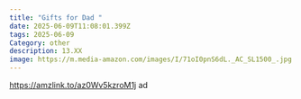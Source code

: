 ```yaml
---
title: "Gifts for Dad "
date: 2025-06-09T11:08:01.399Z
tags: 2025-06-09
Category: other
description: 13.XX
image: https://m.media-amazon.com/images/I/71oI0pnS6dL._AC_SL1500_.jpg
---
```

https://amzlink.to/az0Wv5kzroM1j  ad